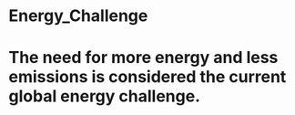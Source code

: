 # Energy_Challenge
# The need for more energy and less emissions is considered the current global energy challenge. 
